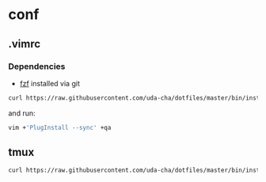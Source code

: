 # conf

## .vimrc

### Dependencies

* [fzf](https://github.com/junegunn/fzf#using-git) installed via git

```sh
curl https://raw.githubusercontent.com/uda-cha/dotfiles/master/bin/install_vimrc.sh | sh
```

and run:

```sh
vim +'PlugInstall --sync' +qa
```

## tmux

```sh
curl https://raw.githubusercontent.com/uda-cha/dotfiles/master/bin/install_tmux_conf.sh | sh
```
